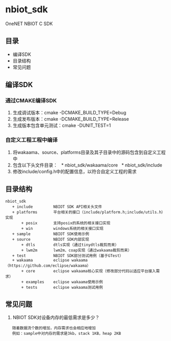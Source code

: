 # nbiot_sdk
OneNET NBIOT C SDK
## 目录
 * 编译SDK
 * 目录结构
 * 常见问题
 
## 编译SDK
### 通过CMAKE编译SDK
1. 生成调试版本：cmake -DCMAKE_BUILD_TYPE=Debug
2. 生成发布版本：cmake -DCMAKE_BUILD_TYPE=Release
3. 生成版本包含单元测试：cmake -DUNIT_TEST=1

### 自定义工程工程中编译
1. 将wakaama、source、platforms目录及其子目录中的源码包含到自定义工程中
2. 包含以下头文件目录：
   * nbiot_sdk/wakaama/core
   * nbiot_sdk/include
3. 修改include/config.h中的配置信息，以符合自定义工程的需求

## 目录结构
```
nbiot_sdk
   + include         NBIOT SDK API相关头文件
   + platforms       平台相关的接口（include/platform.h;include/utils.h）实现
       + posix       支持posix的系统的相关接口实现
       + win         windows系统的相关接口实现
   + sample          NBIOT SDK使用示例
   + source          NBIOT SDK内部实现
       + dtls        dtls实现（通过tinydtls裁剪而来）
       + lwm2m       lwm2m、coap实现（通过wakaama裁剪而来）
   + test            NBIOT SDK部分测试用例（基于GTest）
   + wakaama         eclipse wakaama（https://github.com/eclipse/wakaama）
       + core        eclipse wakaama核心实现（修改部分代码以适应平台接入需求）
       + examples    eclipse wakaama使用示例
       + tests       eclipse wakaama测试用例
```
## 常见问题
1. NBIOT SDK对设备内存的最低需求是多少？
```
   随着数据流个数的增加，内存需求也会相应地增加
   例如：sample中对内存的需求是3kb，stack 1KB，heap 2KB
```
